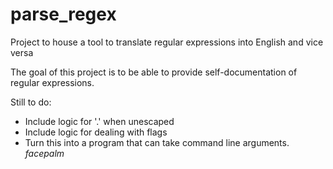 # parse_regex

Project to house a tool to translate regular expressions into English and vice versa

The goal of this project is to be able to provide self-documentation of regular expressions.

Still to do:

- Include logic for '.' when unescaped
- Include logic for dealing with flags
- Turn this into a program that can take command line arguments.  *facepalm*
